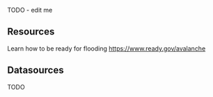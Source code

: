 TODO - edit me

## Resources

Learn how to be ready for flooding
https://www.ready.gov/avalanche

## Datasources

TODO
